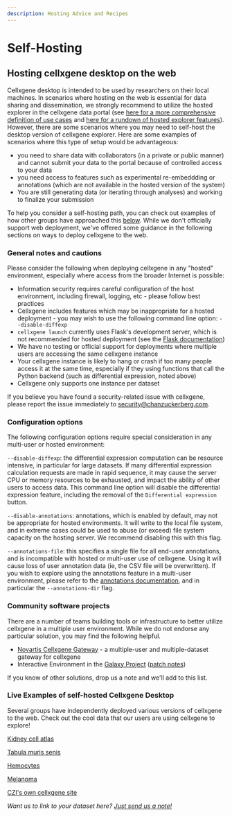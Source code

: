 ```yaml
---
description: Hosting Advice and Recipes
---
```


# Self-Hosting

## Hosting cellxgene desktop on the web

Cellxgene desktop is intended to be used by researchers on their local machines. In scenarios where hosting on the web is essential for data sharing and dissemination, we strongly recommend to utilize the hosted explorer in the cellxgene data portal \(see [here for a more comprehensive definition of use cases](../../portal/hosted-intro.md) and [here for a rundown of hosted explorer features](../../explorer/universal-features.md)\). However, there are some scenarios where you may need to self-host the desktop version of cellxgene explorer. Here are some examples of scenarios where this type of setup would be advantageous:

* you need to share data with collaborators \(in a private or public manner\) and cannot submit your data to the portal because of controlled access to your data
* you need access to features such as experimental re-embeddding or annotations \(which are not available in the hosted version of the system\)
* You are still generating data \(or iterating through analyses\) and working to finalize your submission

To help you consider a self-hosting path, you can check out examples of how other groups have approached this [below](./#live-examples-of-self-hosted-cellxgene-desktop). While we don't officially support web deployment, we've offered some guidance in the following sections on ways to deploy cellxgene to the web.

### General notes and cautions

Please consider the following when deploying cellxgene in any "hosted" environment, especially where access from the broader Internet is possible:

* Information security requires careful configuration of the host environment, including firewall, logging, etc - please follow best practices
* Cellxgene includes features which may be inappropriate for a hosted deployment - you may wish to use the following command line option: `--disable-diffexp`
* `cellxgene launch` currently uses Flask's development server, which is not recommended for hosted deployment \(see the [Flask documentation](https://flask.palletsprojects.com/en/1.1.x/tutorial/deploy/#run-with-a-production-server)\)
* We have no testing or official support for deployments where multiple users are accessing the same cellxgene instance
* Your cellxgene instance is likely to hang or crash if too many people access it at the same time, especially if they using functions that call the Python backend \(such as differential expression, noted above\)
* Cellxgene only supports one instance per dataset

If you believe you have found a security-related issue with cellxgene, please report the issue immediately to [security@chanzuckerberg.com](mailto:security@chanzuckerberg.com).

### Configuration options

The following configuration options require special consideration in any multi-user or hosted environment:

`--disable-diffexp`: the differential expression computation can be resource intensive, in particular for large datasets. If many differential expression calculation requests are made in rapid sequence, it may cause the server CPU or memory resources to be exhausted, and impact the ability of other users to access data. This command line option will disable the differential expression feature, including the removal of the `Differential expression` button.

`--disable-annotations`: annotations, which is enabled by default, may not be appropriate for hosted environments. It will write to the local file system, and in extreme cases could be used to abuse \(or exceed\) file system capacity on the hosting server. We recommend disabling this with this flag.

`--annotations-file`: this specifies a single file for all end-user annotations, and is incompatible with hosted or multi-user use of cellxgene. Using it will cause loss of user annotation data \(ie, the CSV file will be overwritten\). If you wish to explore using the annotations feature in a multi-user environment, please refer to the [annotations documentation](../../explorer/desktop-features/annotations.md), and in particular the `--annotations-dir` flag.

### Community software projects

There are a number of teams building tools or infrastructure to better utilize cellxgene in a multiple user environment. While we do not endorse any particular solution, you may find the following helpful.

* [Novartis Cellxgene Gateway](https://github.com/Novartis/cellxgene-gateway) - a multiple-user and multiple-dataset gateway for cellxgene
* Interactive Environment in the [Galaxy Project](https://galaxyproject.org/) \([patch notes](https://docs.galaxyproject.org/en/release_19.05/releases/19.05_announce.html)\)

If you know of other solutions, drop us a note and we'll add to this list.

### Live Examples of self-hosted Cellxgene Desktop

Several groups have independently deployed various versions of cellxgene to the web. Check out the cool data that our users are using cellxgene to explore!

[Kidney cell atlas](https://www.kidneycellatlas.org/)

[Tabula muris senis](https://tabula-muris-senis.ds.czbiohub.org/)

[Hemocytes](https://hemocytes.cellgeni.sanger.ac.uk/)

[Melanoma](https://melanoma.cellgeni.sanger.ac.uk/)

[CZI's own cellxgene site](https://cellxgene.cziscience.com/)

_Want us to link to your dataset here?_ [_Just send us a note!_](../../contact.md)

